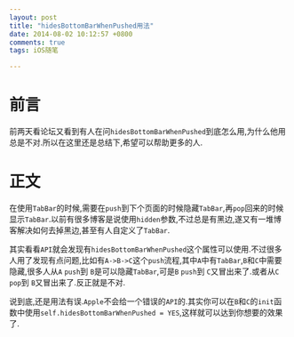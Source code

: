 ```yaml
---
layout: post
title: "hidesBottomBarWhenPushed用法"
date: 2014-08-02 10:12:57 +0800
comments: true
tags: iOS随笔

---
```


# 前言
前两天看论坛又看到有人在问`hidesBottomBarWhenPushed`到底怎么用,为什么他用总是不对.所以在这里还是总结下,希望可以帮助更多的人.

# 正文
在使用`TabBar`的时候,需要在`push`到下个页面的时候隐藏`TabBar`,再`pop`回来的时候显示`TabBar`.以前有很多博客是说使用`hidden`参数,不过总是有黑边,遂又有一堆博客解决如何去掉黑边,甚至有人自定义了`TabBar`.

其实看看`API`就会发现有`hidesBottomBarWhenPushed`这个属性可以使用.不过很多人用了发现有点问题,比如有`A->B->C`这个`push`流程,其中`A`中有`TabBar`,`B`和`C`中需要隐藏,很多人从`A` `push`到 `B`是可以隐藏`TabBar`,可是`B` `push`到 `C`又冒出来了.或者从`C` `pop`到 `B`又冒出来了.反正就是不对.

说到底,还是用法有误.`Apple`不会给一个错误的`API`的.其实你可以在`B`和`C`的`init`函数中使用`self.hidesBottomBarWhenPushed = YES`,这样就可以达到你想要的效果了.


